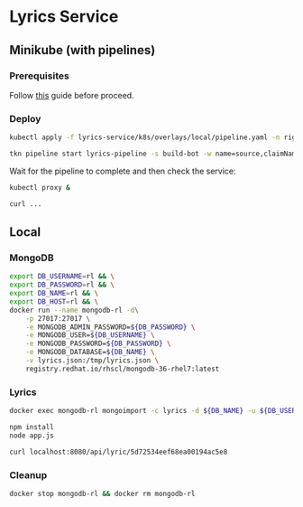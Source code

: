 # Lyrics Service

## Minikube (with pipelines)

### Prerequisites

Follow [this](../documentation/develop/README.md) guide before proceed.

### Deploy

```bash  
kubectl apply -f lyrics-service/k8s/overlays/local/pipeline.yaml -n right-lyrics

tkn pipeline start lyrics-pipeline -s build-bot -w name=source,claimName=lyrics-source -n right-lyrics
```

Wait for the pipeline to complete and then check the service:

```bash 
kubectl proxy &

curl ...
```    

## Local

### MongoDB

```bash
export DB_USERNAME=rl && \
export DB_PASSWORD=rl && \
export DB_NAME=rl && \
export DB_HOST=rl && \
docker run --name mongodb-rl -d\
    -p 27017:27017 \
    -e MONGODB_ADMIN_PASSWORD=${DB_PASSWORD} \
    -e MONGODB_USER=${DB_USERNAME} \
    -e MONGODB_PASSWORD=${DB_PASSWORD} \
    -e MONGODB_DATABASE=${DB_NAME} \
    -v lyrics.json:/tmp/lyrics.json \
    registry.redhat.io/rhscl/mongodb-36-rhel7:latest
```

### Lyrics

```bash
docker exec mongodb-rl mongoimport -c lyrics -d ${DB_NAME} -u ${DB_USERNAME} -p ${DB_PASSWORD}  --file /tmp/lyrics.json --host localhost:27017

npm install
node app.js

curl localhost:8080/api/lyric/5d72534eef68ea00194ac5e8
```

### Cleanup

```bash
docker stop mongodb-rl && docker rm mongodb-rl
```


